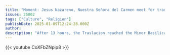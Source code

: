 ```yaml
---
title: "Moment: Jesus Nazareno, Nuestra Señora del Carmen meet for traditional Dungaw"
issues: 25002
tags: ["Culture", "Religion"]
publishDate: 2025-01-09T12:24:28.000Z
author: 
description: "After 13 hours, the Traslacion reached the Minor Basilica of San Sebastian at around 6 p.m. on Thursday (January 9) for the traditional Dungaw, a solemn tradition featuring the images Jesus Nazareno and Our Lady of Mt. Carmel de San Sebastian."
---
```


{{< youtube CoXFbZNpip8 >}}
